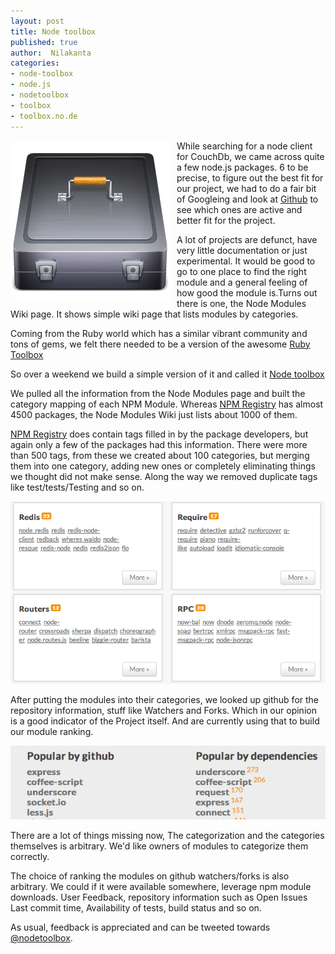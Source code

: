 ```yaml
--- 
layout: post
title: Node toolbox
published: true
author:  Nilakanta
categories: 
- node-toolbox
- node.js
- nodetoolbox
- toolbox
- toolbox.no.de
---
```


<img src="/images/node-toolbox.png" alt="Node toolbox"
style="float:left; padding-right: 10px"/>

While searching for a node client for CouchDb, we came across quite a few node.js packages. 6 to be precise, to figure out the best fit for our project, we had to do a fair bit of Googleing and look at [Github](http://github.com/) to see which ones are active and better fit for the project.

A lot of projects are defunct, have very little documentation or just experimental. It would be good to go to one place to find the right module and a general feeling of how good the module is.Turns out there is one, the Node Modules Wiki page. It shows simple wiki page that lists modules by categories.


Coming from the Ruby world which has a similar vibrant community and
tons of gems, we felt there needed to be a version of the
awesome [Ruby Toolbox](http://www.ruby-toolbox.com/)

So over a weekend we build a simple version of it and called it [Node
toolbox](http://nodetoolbox.com)

We pulled all the information from the Node Modules page and built the
category mapping of each NPM Module. Whereas [NPM
Registry](http://registry.npmjs.org/) has almost 4500 packages, the
Node Modules Wiki just lists about 1000 of them.

[NPM Registry](http://registry.npmjs.org/) does contain tags filled in
by the package developers, but again only a few of the packages had
this information.  There were more than 500 tags, from these we
created about 100 categories, but merging them into one category,
adding new ones or completely eliminating things we thought did not
make sense. Along the way we removed duplicate tags like
test/tests/Testing and so on.


<img src="/images/packages_for_categories.png" alt="Node toolbox"
     width="600px" />

After putting the modules into their categories, we looked up github
for the repository information, stuff like Watchers and Forks. Which
in our opinion is a good indicator of the Project itself. And are
currently using that to build our module ranking.

<img src="/images/ranked_packages.png" alt="Node toolbox" />

There are a lot of things missing now, The categorization and the categories themselves is arbitrary. We'd like owners of modules to categorize them correctly.


The choice of ranking the modules on github watchers/forks is also arbitrary. We could if it were available somewhere, leverage npm module downloads. User Feedback, repository information such as Open Issues Last commit time, Availability of tests, build status and so on.


As usual, feedback is appreciated and can be tweeted towards [@nodetoolbox](https://twitter.com/#!/nodetoolbox).
